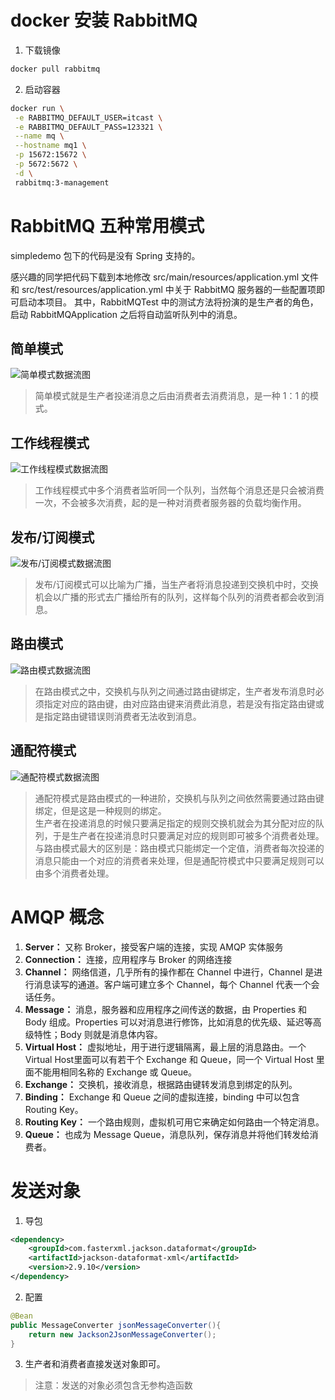 # docker 安装 RabbitMQ

1. 下载镜像

```sh
docker pull rabbitmq
```

2. 启动容器

```sh
docker run \
 -e RABBITMQ_DEFAULT_USER=itcast \
 -e RABBITMQ_DEFAULT_PASS=123321 \
 --name mq \
 --hostname mq1 \
 -p 15672:15672 \
 -p 5672:5672 \
 -d \
 rabbitmq:3-management
```

# RabbitMQ 五种常用模式

simpledemo 包下的代码是没有 Spring 支持的。

感兴趣的同学把代码下载到本地修改 src/main/resources/application.yml 文件和 src/test/resources/application.yml 中关于 RabbitMQ 服务器的一些配置项即可启动本项目。
其中，RabbitMQTest 中的测试方法将扮演的是生产者的角色，启动 RabbitMQApplication 之后将自动监听队列中的消息。

## 简单模式

![简单模式数据流图](https://rabbitmq.com/img/tutorials/python-one.png)

> 简单模式就是生产者投递消息之后由消费者去消费消息，是一种 1：1 的模式。  

## 工作线程模式

![工作线程模式数据流图](https://rabbitmq.com/img/tutorials/python-two.png)

> 工作线程模式中多个消费者监听同一个队列，当然每个消息还是只会被消费一次，不会被多次消费，起的是一种对消费者服务器的负载均衡作用。

## 发布/订阅模式

![发布/订阅模式数据流图](https://rabbitmq.com/img/tutorials/python-three.png)

> 发布/订阅模式可以比喻为广播，当生产者将消息投递到交换机中时，交换机会以广播的形式去广播给所有的队列，这样每个队列的消费者都会收到消息。

## 路由模式

![路由模式数据流图](https://rabbitmq.com/img/tutorials/python-four.png)

> 在路由模式之中，交换机与队列之间通过路由键绑定，生产者发布消息时必须指定对应的路由键，由对应路由键来消费此消息，若是没有指定路由键或是指定路由键错误则消费者无法收到消息。

## 通配符模式

![通配符模式数据流图](https://rabbitmq.com/img/tutorials/python-five.png)

> 通配符模式是路由模式的一种进阶，交换机与队列之间依然需要通过路由键绑定，但是这是一种规则的绑定。  
> 生产者在投递消息的时候只要满足指定的规则交换机就会为其分配对应的队列，于是生产者在投递消息时只要满足对应的规则即可被多个消费者处理。  
> 与路由模式最大的区别是：路由模式只能绑定一个定值，消费者每次投递的消息只能由一个对应的消费者来处理，但是通配符模式中只要满足规则可以由多个消费者处理。

# AMQP 概念

1. **Server：** 又称 Broker，接受客户端的连接，实现 AMQP 实体服务
2. **Connection：** 连接，应用程序与 Broker 的网络连接
3. **Channel：** 网络信道，几乎所有的操作都在 Channel 中进行，Channel 是进行消息读写的通道。客户端可建立多个 Channel，每个 Channel 代表一个会话任务。
4. **Message：** 消息，服务器和应用程序之间传送的数据，由 Properties 和 Body 组成。Properties 可以对消息进行修饰，比如消息的优先级、延迟等高级特性；Body 则就是消息体内容。
5. **Virtual Host：** 虚拟地址，用于进行逻辑隔离，最上层的消息路由。一个 Virtual Host里面可以有若干个 Exchange 和 Queue，同一个 Virtual Host 里面不能用相同名称的 Exchange 或 Queue。
6. **Exchange：** 交换机，接收消息，根据路由键转发消息到绑定的队列。
7. **Binding：** Exchange 和 Queue 之间的虚拟连接，binding 中可以包含 Routing Key。
8. **Routing Key：** 一个路由规则，虚拟机可用它来确定如何路由一个特定消息。
9. **Queue：** 也成为 Message Queue，消息队列，保存消息并将他们转发给消费者。

# 发送对象

1. 导包

```xml
<dependency>
    <groupId>com.fasterxml.jackson.dataformat</groupId>
    <artifactId>jackson-dataformat-xml</artifactId>
    <version>2.9.10</version>
</dependency>
```

2. 配置

```java
@Bean
public MessageConverter jsonMessageConverter(){
    return new Jackson2JsonMessageConverter();
}
```

3. 生产者和消费者直接发送对象即可。

> 注意：发送的对象必须包含无参构造函数